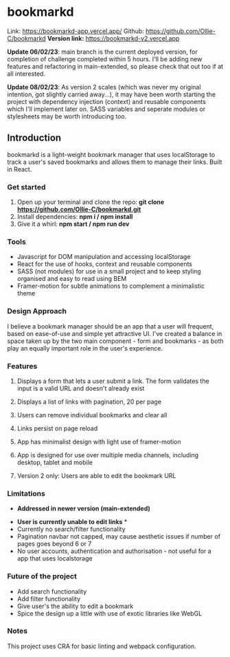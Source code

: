 # bookmarkd

Link: https://bookmarkd-app.vercel.app/
Github: https://github.com/Ollie-C/bookmarkd
**Version link:** https://bookmarkd-v2.vercel.app

**Update 06/02/23**: main branch is the current deployed version, for completion of challenge completed within 5 hours. I'll be adding new features and refactoring in main-extended, so please check that out too if at all interested.

**Update 08/02/23**: As version 2 scales (which was never my original intention, got slightly carried away...), it may have been worth starting the project with dependency injection (context) and reusable components which I'll implement later on. SASS variables and seperate modules or stylesheets may be worth introducing too.

## Introduction

bookmarkd is a light-weight bookmark manager that uses localStorage to track a user's saved bookmarks and allows them to manage their links. Built in React.

### Get started

1. Open up your terminal and clone the repo: **git clone https://github.com/Ollie-C/bookmarkd.git**
2. Install dependencies: **npm i / npm install** 
3. Give it a whirl: **npm start / npm run dev** 

### Tools
- Javascript for DOM manipulation and accessing localStorage
- React for the use of hooks, context and reusable components
- SASS (not modules) for use in a small project and to keep styling organised and easy to read using BEM
- Framer-motion for subtle animations to complement a minimalistic theme

### Design Approach
I believe a bookmark manager should be an app that a user will frequent, based on ease-of-use and simple yet attractive UI. I've created a balance in space taken up by the two main component - form and bookmarks - as both play an equally important role in the user's experience. 

### Features

1. Displays a form that lets a user submit a link. The form validates the input is a valid URL and doesn't already exist

2. Displays a list of links with pagination, 20 per page

3. Users can remove individual bookmarks and clear all

4. Links persist on page reload

5. App has minimalist design with light use of framer-motion

6. App is designed for use over multiple media channels, including desktop, tablet and mobile

7. Version 2 only: Users are able to edit the bookmark URL

### Limitations

* **Addressed in newer version (main-extended)**

- **User is currently unable to edit links** *
- Currently no search/filter functionality
- Pagination navbar not capped, may cause aesthetic issues if number of pages goes beyond 6 or 7
- No user accounts, authentication and authorisation - not useful for a app that uses localstorage

### Future of the project
- Add search functionality
- Add filter functionality
- Give user's the ability to edit a bookmark
- Spice the design up a little with use of exotic libraries like WebGL

### Notes

This project uses CRA for basic linting and webpack configuration.
